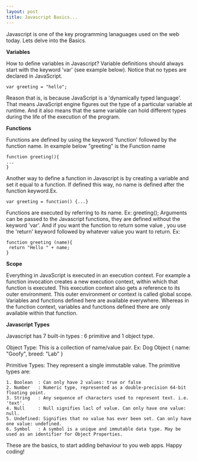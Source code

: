 ```yaml
---
layout: post
title: Javascript Basics...
---
```


Javascript is one of the key programming lanaguages used on the web today. Lets delve into the Basics.

**Variables**

How to define variables in Javascript?
Variable definitions should always start with the keyword 'var' (see example below).
Notice that no types are declared in JavaScript.

    var greeting = "hello";

Reason that is, is because JavaScript is a 'dynamically typed language'. 
That means JavaScript engine figures out the type of a particular variable at runtime.
And it also means that the same variable can hold different types during the life of the execution of the program.
   
**Functions**

Functions are defined by using the keyword 'function' followed by the function name.
In example below "greeting" is the Function name
    
    function greeting(){
    ...
    }
    
Another way to define a function in Javascript is by creating a variable and set it equal to a function.
If defined this way, no name is defined after the function keyword.Ex.
    
    var greeting = function() {...}
    
Functions are executed by referring to its name. Ex: greeting();
Arguments can be passed to the Javascript functions, they are defined without the keyword 'var'. 
And if you want the function to return some value , you use the 'return' keyword followed by whatever value you want to return. Ex:
    
    function greeting (name){
     return "Hello " + name;
    }
    
**Scope**

Everything in JavaScript is executed in an execution context.
For example a function invocation creates a new execution context, within which that function is executed. This execution context also gets a reference to its outer environment. 
This outer environment or context is called global scope. 
Variables and functions defined here are available everywhere.
Whereas in the function context, variables and functions defined there are only available within that function.

**Javascript Types**

Javascript has 7 built-in types : 6 primitive and 1 object type.

Object Type: This is a collection of name/value pair. Ex:
    Dog Object
    {
      name: "Goofy",
      breed: "Lab"
    }
    
Primitive Types: They represent a single immutable value. The primitive types are:

    1. Boolean  : Can only have 2 values: true or false
    2. Number   : Numeric type, represented as a double-precision 64-bit floating point.
    3. String   : Any sequence of characters used to represent text. i.e. 'text'.
    4. Null     : Null signifies lacl of value. Can only have one value: null.
    5. Undefined: Signifies that no value has ever been set. Can only have one value: undefined.
    6. Symbol   : A symbol is a unique and immutable data type. May be used as an identifier for Object Properties.


These are the basics, to start adding behaviour to you web apps. Happy coding!
    
    
    

